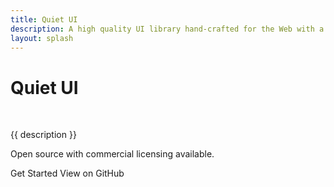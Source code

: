 ```yaml
---
title: Quiet UI
description: A high quality UI library hand-crafted for the Web with a focus on accessibility, performance, longevity, and aesthetics.
layout: splash
---
```


<div class="splash">
  <h1 class="visually-hidden">Quiet UI</h1>
  <img class="only-light" src="/assets/images/wordmark-light.svg" alt="">
  <img class="only-dark" src="/assets/images/wordmark-dark.svg" alt="">

  <p class="subtitle">{{ description }}</p>

  <p>
    Open source with commercial licensing available.
  </p>

  <div class="splash-actions">

  <quiet-button href="/docs/" variant="primary">
    Get Started
  </quiet-button>

  <quiet-button href="https://github.com/quietui/quiet">
    View on GitHub
  </quiet-button>
  
  </div>
</div>
